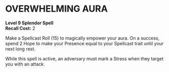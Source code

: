 # OVERWHELMING AURA

**Level 9 Splendor Spell**  
**Recall Cost:** 2

Make a Spellcast Roll (15) to magically empower your aura. On a success, spend 2 Hope to make your Presence equal to your Spellcast trait until your next long rest.

While this spell is active, an adversary must mark a Stress when they target you with an attack.